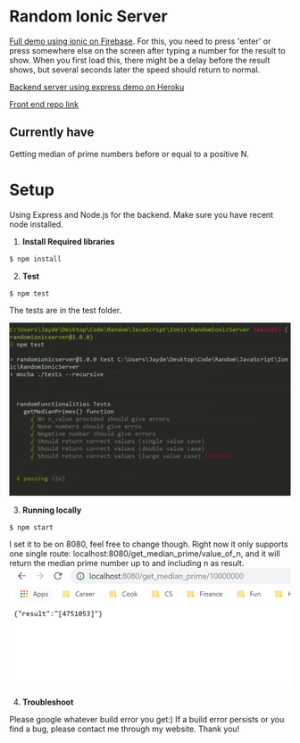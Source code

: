 # Random Ionic Server

[Full demo using ionic on Firebase](https://jayde-random-ionic.firebaseapp.com). For this, you need to press 'enter' or press somewhere else on the screen after typing a number for the result to show. When you first load this, there might be a delay before the result shows, but several seconds later the speed should return to normal.

[Backend server using express demo on Heroku](https://jayde-randomionicserver.herokuapp.com)

[Front end repo link](https://github.com/JaydeYue/RandomIonicFrontEnd)

## Currently have
Getting median of prime numbers before or equal to a positive N. 

# Setup

Using Express and Node.js for the backend. Make sure you have recent node installed.

1. **Install Required libraries**

```bash
$ npm install
```

2. **Test**

```bash
$ npm test
```

The tests are in the test folder.

![You should see something like this](./images/Capture.PNG)

3. **Running locally**

```bash
$ npm start
```

I set it to be on 8080, feel free to change though. Right now it only supports one single route: localhost:8080/get_median_prime/value_of_n, and it will return the median prime number up to and including n as result.
![You should see something like this when running locally](./images/Capture1.PNG)

4. **Troubleshoot**

Please google whatever build error you get:) If a build error persists or you find a bug, please contact me through my website. Thank you!
